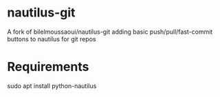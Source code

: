 # nautilus-git
A fork of bilelmoussaoui/nautilus-git adding basic push/pull/fast-commit buttons to nautilus for git repos

# Requirements
sudo apt install python-nautilus
